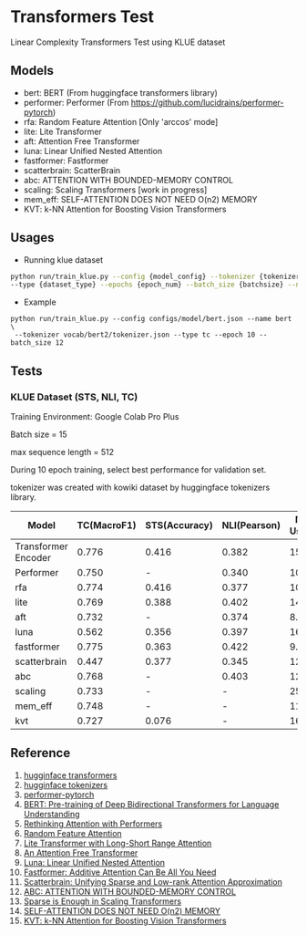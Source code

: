 # Transformers Test

Linear Complexity Transformers Test using KLUE dataset

## Models

* bert: BERT (From huggingface transformers library)
* performer: Performer (From <https://github.com/lucidrains/performer-pytorch>)
* rfa: Random Feature Attention [Only 'arccos' mode]
* lite: Lite Transformer
* aft: Attention Free Transformer
* luna: Linear Unified Nested Attention
* fastformer: Fastformer
* scatterbrain: ScatterBrain
* abc: ATTENTION WITH BOUNDED-MEMORY CONTROL
* scaling: Scaling Transformers [work in progress]
* mem_eff: SELF-ATTENTION DOES NOT NEED O(n2) MEMORY
* KVT: k-NN Attention for Boosting Vision Transformers

## Usages

* Running klue dataset

```bash
python run/train_klue.py --config {model_config} --tokenizer {tokenizer_file} \ 
--type {dataset_type} --epochs {epoch_num} --batch_size {batchsize} --name {log_name}
```

* Example

```batsh
python run/train_klue.py --config configs/model/bert.json --name bert \
 --tokenizer vocab/bert2/tokenizer.json --type tc --epoch 10 --batch_size 12 
```

## Tests

### KLUE Dataset (STS, NLI, TC)

Training Environment: Google Colab Pro Plus

Batch size = 15

max sequence length = 512

During 10 epoch training, select best performance for validation set.  

tokenizer was created with kowiki dataset by huggingface tokenizers library.

|Model|TC(MacroF1)|STS(Accuracy)|NLI(Pearson)| Memory Usage(GB) |
|-----|---|---|---|---|
|Transformer Encoder|0.776|0.416|0.382|15.80|
|Performer|0.750| - |0.340|10.69|
|rfa|0.774|0.416|0.377|10.03|
|lite|0.769|0.388|0.402|14.65|
|aft|0.732| - |0.374|8.90|
|luna|0.562|0.356|0.397|16.58|
|fastformer|0.775|0.363|0.422|9.74|
|scatterbrain|0.447|0.377|0.345|12.91|
|abc|0.768| - |0.403|12.16|
|scaling|0.733| - | - |25.15|
|mem_eff|0.748| - | - |11.57|
|kvt|0.727|0.076| - |16.17|

## Reference

1. [hugginface transformers][1]
2. [hugginface tokenizers][2]
3. [performer-pytorch][3]
4. [BERT: Pre-training of Deep Bidirectional Transformers for Language Understanding][4]
5. [Rethinking Attention with Performers][5]
6. [Random Feature Attention][6]
7. [Lite Transformer with Long-Short Range Attention][7]
8. [An Attention Free Transformer][8]
9. [Luna: Linear Unified Nested Attention][9]
10. [Fastformer: Additive Attention Can Be All You Need][10]
11. [Scatterbrain: Unifying Sparse and Low-rank Attention Approximation][11]
12. [ABC: ATTENTION WITH BOUNDED-MEMORY CONTROL][12]
13. [Sparse is Enough in Scaling Transformers][13]
14. [SELF-ATTENTION DOES NOT NEED O(n2) MEMORY][14]
15. [KVT: k-NN Attention for Boosting Vision Transformers][15]

[1]: https://github.com/huggingface/transformers
[2]: https://github.com/huggingface/tokenizers
[3]: https://github.com/lucidrains/performer-pytorch
[4]: https://arxiv.org/abs/1810.04805
[5]: https://arxiv.org/abs/2009.14794
[6]: https://arxiv.org/abs/2103.02143
[7]: https://arxiv.org/abs/2004.11886
[8]: https://arxiv.org/abs/2105.14103
[9]: https://arxiv.org/abs/2106.01540
[10]: https://arxiv.org/abs/2108.09084
[11]: https://arxiv.org/abs/2110.15343
[12]: https://arxiv.org/abs/2110.02488
[13]: https://arxiv.org/abs/2111.12763
[14]: https://arxiv.org/abs/2112.05682
[15]: https://arxiv.org/abs/2106.00515
